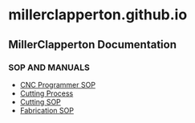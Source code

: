 # millerclapperton.github.io
## MillerClapperton Documentation

### SOP AND MANUALS
- [CNC Programmer SOP](CNCProgrammerSOP.md)
- [Cutting Process](CuttingProcess.md)
- [Cutting SOP](CuttingSOP.md)
- [Fabrication SOP](FabricationSOP.md)
